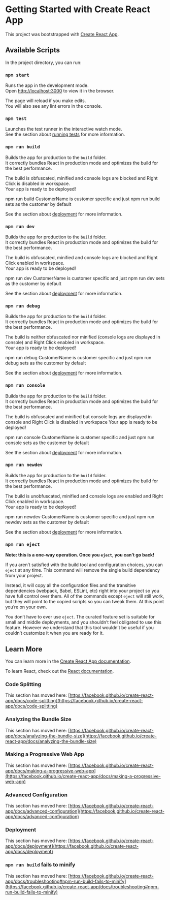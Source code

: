 # Getting Started with Create React App

This project was bootstrapped with [Create React App](https://github.com/facebook/create-react-app).

## Available Scripts

In the project directory, you can run:

### `npm start`

Runs the app in the development mode.\
Open [http://localhost:3000](http://localhost:3000) to view it in the browser.

The page will reload if you make edits.\
You will also see any lint errors in the console.

### `npm test`

Launches the test runner in the interactive watch mode.\
See the section about [running tests](https://facebook.github.io/create-react-app/docs/running-tests) for more information.

### `npm run build`

Builds the app for production to the `build` folder.\
It correctly bundles React in production mode and optimizes the build for the best performance.

The build is obfuscated,  minified and console logs are blocked and Right Click is disabled in workspace.\
Your app is ready to be deployed!

npm run build CustomerName is customer specific and just npm run build sets as the customer by default

See the section about [deployment](https://facebook.github.io/create-react-app/docs/deployment) for more information.

### `npm run dev`

Builds the app for production to the `build` folder.\
It correctly bundles React in production mode and optimizes the build for the best performance.

The build is obfuscated, minified and console logs are blocked and Right Click enabled in workspace.\
Your app is ready to be deployed!

npm run dev CustomerName is customer specific and just npm run dev sets as the customer by default

See the section about [deployment](https://facebook.github.io/create-react-app/docs/deployment) for more information.
### `npm run debug`

Builds the app for production to the `build` folder.\
It correctly bundles React in production mode and optimizes the build for the best performance.

The build is neither obfuscated nor minified (console logs are displayed in console) and Right Click enabled in workspace.\
Your app is ready to be deployed!

npm run debug CustomerName is customer specific and just npm run debug sets as the customer by default

See the section about [deployment](https://facebook.github.io/create-react-app/docs/deployment) for more information.
### `npm run console `

Builds the app for production to the `build` folder.\
It correctly bundles React in production mode and optimizes the build for the best performance.

The build is obfuscated and minified but console logs are displayed in console and Right Click is disabled in workspace
Your app is ready to be deployed!

npm run console CustomerName is customer specific and just npm run console sets as the customer by default

See the section about [deployment](https://facebook.github.io/create-react-app/docs/deployment) for more information.

### `npm run newdev`

Builds the app for production to the `build` folder.\
It correctly bundles React in production mode and optimizes the build for the best performance.

The build is unobfuscated, minified and console logs are enabled and Right Click enabled in workspace.\
Your app is ready to be deployed!

npm run newdev CustomerName is customer specific and just npm run newdev sets as the customer by default

See the section about [deployment](https://facebook.github.io/create-react-app/docs/deployment) for more information.

### `npm run eject`

**Note: this is a one-way operation. Once you `eject`, you can’t go back!**

If you aren’t satisfied with the build tool and configuration choices, you can `eject` at any time. This command will remove the single build dependency from your project.

Instead, it will copy all the configuration files and the transitive dependencies (webpack, Babel, ESLint, etc) right into your project so you have full control over them. All of the commands except `eject` will still work, but they will point to the copied scripts so you can tweak them. At this point you’re on your own.

You don’t have to ever use `eject`. The curated feature set is suitable for small and middle deployments, and you shouldn’t feel obligated to use this feature. However we understand that this tool wouldn’t be useful if you couldn’t customize it when you are ready for it.

## Learn More

You can learn more in the [Create React App documentation](https://facebook.github.io/create-react-app/docs/getting-started).

To learn React, check out the [React documentation](https://reactjs.org/).

### Code Splitting

This section has moved here: [https://facebook.github.io/create-react-app/docs/code-splitting](https://facebook.github.io/create-react-app/docs/code-splitting)

### Analyzing the Bundle Size

This section has moved here: [https://facebook.github.io/create-react-app/docs/analyzing-the-bundle-size](https://facebook.github.io/create-react-app/docs/analyzing-the-bundle-size)

### Making a Progressive Web App

This section has moved here: [https://facebook.github.io/create-react-app/docs/making-a-progressive-web-app](https://facebook.github.io/create-react-app/docs/making-a-progressive-web-app)

### Advanced Configuration

This section has moved here: [https://facebook.github.io/create-react-app/docs/advanced-configuration](https://facebook.github.io/create-react-app/docs/advanced-configuration)

### Deployment

This section has moved here: [https://facebook.github.io/create-react-app/docs/deployment](https://facebook.github.io/create-react-app/docs/deployment)

### `npm run build` fails to minify

This section has moved here: [https://facebook.github.io/create-react-app/docs/troubleshooting#npm-run-build-fails-to-minify](https://facebook.github.io/create-react-app/docs/troubleshooting#npm-run-build-fails-to-minify)
